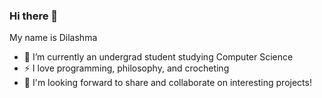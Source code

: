 ### Hi there 👋

My name is Dilashma 

- 🌱 I’m currently an undergrad student studying Computer Science
- ⚡  I love programming, philosophy, and crocheting
- 👯 I'm looking forward to share and collaborate on interesting projects!
